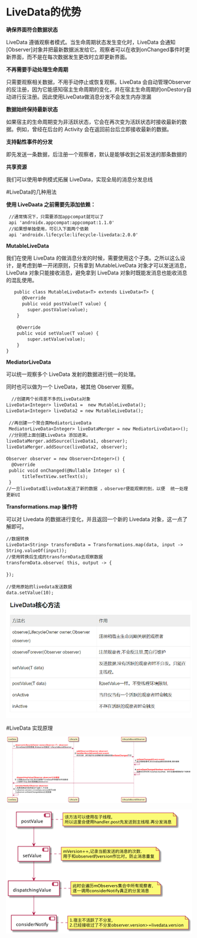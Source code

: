 # LiveData的优势


**确保界面符合数据状态**

LiveData 遵循观察者模式。当生命周期状态发生变化时，LiveData 会通知 [Observer]对象并把最新数据派发给它。观察者可以在收到onChanged事件时更新界面，而不是在每次数据发生更改时立即更新界面。

**不再需要手动处理生命周期**

只需要观察相关数据，不用手动停止或恢复观察。LiveData 会自动管理Observer的反注册，因为它能感知宿主生命周期的变化，并在宿主生命周期的onDestory自动进行反注册。因此使用LiveData做消息分发不会发生内存泄漏

**数据始终保持最新状态**

如果宿主的生命周期变为非活跃状态，它会在再次变为活跃状态时接收最新的数据。例如，曾经在后台的 Activity 会在返回前台后立即接收最新的数据。

**支持黏性事件的分发**

即先发送一条数据，后注册一个观察者，默认是能够收到之前发送的那条数据的

**共享资源**

我们可以使用单例模式拓展 LiveData，实现全局的消息分发总线

#LiveData的几种用法

**使用 LiveDaata 之前需要先添加依赖：**

	 //通常情况下，只需要添加appcompat就可以了
	 api 'androidx.appcompat:appcompat:1.1.0'
	 //如果想单独使用，可引入下面两个依赖
	 api 'androidx.lifecycle:lifecycle-livedata:2.0.0'


**MutableLiveData**

我们在使用 LiveData 的做消息分发的时候，需要使用这个子类。之所以这么设计，是考虑到单一开闭原则，只有拿到 MutableLiveData 对象才可以发送消息，LiveData 对象只能接收消息，避免拿到 LiveData 对象时既能发消息也能收消息的混乱使用。

	   public class MutableLiveData<T> extends LiveData<T> {
	      @Override
	      public void postValue(T value) {
	        super.postValue(value);
	    }
	
	    @Override
	    public void setValue(T value) {
	        super.setValue(value);
	    }
	}

**MediatorLiveData**

可以统一观察多个 LiveData 发射的数据进行统一的处理。

同时也可以做为一个 LiveData，被其他 Observer 观察。


	  //创建两个长得差不多的LiveData对象
	LiveData<Integer> liveData1 =  new MutableLiveData();
	LiveData<Integer> liveData2 = new MutableLiveData();
	
	 //再创建一个聚合类MediatorLiveData
	 MediatorLiveData<Integer> liveDataMerger = new MediatorLiveData<>();
	 //分别把上面创建LiveData 添加进来。
	liveDataMerger.addSource(liveData1, observer);
	liveDataMerger.addSource(liveData2, observer);
	
	Observer observer = new Observer<Integer>() {
	  @Override
	 public void onChanged(@Nullable Integer s) {
	      titleTextView.setText(s);
	 }
	//一旦liveData或liveData发送了新的数据 ，observer便能观察的到，以便  统一处理更新UI

**Transformations.map 操作符**

可以对 Livedata 的数据进行变化，并且返回一个新的 Livedata 对象，这一点了解即可。

	
	//数据转换
	LiveData<String> transformData = Transformations.map(data, input ->   String.valueOf(input));
	//使用转换后生成的transformData去观察数据
	transformData.observe( this, output -> {
	
	});
	
	//使用原始的livedata发送数据
	data.setValue(10);
	
![](imagers/1b759cf2.png)

#LiveData 实现原理

![](imagers/0ab5bafb.png)

![](imagers/6cf8a9d7.png)